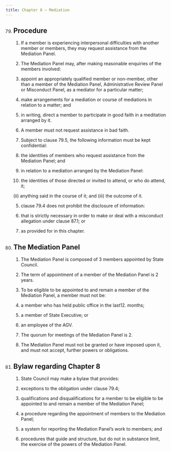```yaml
---
title: Chapter 8 — Mediation
---
```


79. ## Procedure

    1. If a member is experiencing interpersonal difficulties with another member or members, they
    may request assistance from the Mediation Panel.

    2. The Mediation Panel may, after making reasonable enquiries of the members involved:


    1. appoint an appropriately qualified member or non-member, other than a member of the
    Mediation Panel, Administrative Review Panel or Misconduct Panel, as a mediator for a
    particular matter;

    2. make arrangements for a mediation or course of mediations in relation to a matter; and
    3. in writing, direct a member to participate in good faith in a meditation arranged by it.

    3. A member must not request assistance in bad faith.

    4. Subject to clause 79.5, the following information must be kept confidential:


    1. the identities of members who request assistance from the Mediation Panel; and
    2. in relation to a mediation arranged by the Mediation Panel:
    9. the identities of those directed or invited to attend, or who do attend, it;

    (ii) anything said in the course of it; and
    (iii) the outcome of it.

    5. clause 79.4 does not prohibit the disclosure of information:



    1. that is strictly necessary in order to make or deal with a misconduct allegation under
    clause 87.1; or
    2. as provided for in this chapter.

80. ## The Mediation Panel

    1. The Mediation Panel is composed of 3 members appointed by State Council.

    2. The term of appointment of a member of the Mediation Panel is 2 years.

    3. To be eligible to be appointed to and remain a member of the Mediation Panel, a member must
    not be:
    1. a member who has held public office in the last12.  months;

    2. a member of State Executive; or
    3. an employee of the AGV.

    4. The quorum for meetings of the Mediation Panel is 2.

    5. The Mediation Panel must not be granted or have imposed upon it, and must not accept, further
    powers or obligations.

81. ## Bylaw regarding Chapter 8

    1. State Council may make a bylaw that provides:


    1. exceptions to the obligation under clause 79.4;

    2. qualifications and disqualifications for a member to be eligible to be appointed to and
    remain a member of the Mediation Panel;

    3. a procedure regarding the appointment of members to the Mediation Panel;

    4. a system for reporting the Mediation Panel’s work to members; and
    5. procedures that guide and structure, but do not in substance limit, the exercise of the
    powers of the Mediation Panel.
